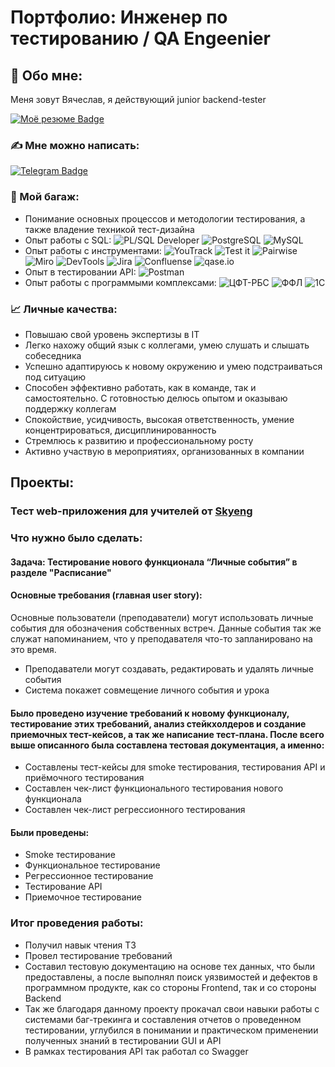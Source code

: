 <h1>Портфолио: Инженер по тестированию / QA Engeenier</h1>
<h2>😤 Обо мне: </h2>
<p>Меня зовут Вячеслав, я действующий junior backend-tester</p>
<div id="badges">
      <a href="https://docs.google.com/document/d/1GyKiG9DB5hkkrAKnSqlW1aATPxJYzBzomHFpQxW47gA/edit?usp=sharing">
        <img src="https://img.shields.io/badge/Моё резюме-black?style=for-the-badge&logo=Моё резюме&logoColor=white" alt="Моё резюме Badge"/>
      </a>
</div> 
<h3>✍️ Мне можно написать:</h3>
  <a href="https://t.me/mast37">
    <img src="https://img.shields.io/badge/Telegram-black?style=for-the-badge&logo=telegram&logoColor=white" alt="Telegram Badge"/>
  </a>
</div> </ol>
<h3>🛄 Мой багаж: </h3>
<ul>
  <li>Понимание основных процессов и методологии тестирования, а также владение техникой тест-дизайна</li>
  <li>Опыт работы с SQL: 
        <img src="https://img.shields.io/badge/PL%2FSQL_Developer-black" alt="PL/SQL Developer">
        <img src="https://img.shields.io/badge/PostgreSQL-black" alt="PostgreSQL">
        <img src="https://img.shields.io/badge/MySQL-black" alt="MySQL">
  </li>
  <li>Опыт работы с инструментами: 
        <img src="https://img.shields.io/badge/YouTrack-black" alt="YouTrack">
        <img src="https://img.shields.io/badge/Test_it-black" alt="Test it">
        <img src="https://img.shields.io/badge/Pairwise-black" alt="Pairwise"> 
        <img src="https://img.shields.io/badge/Miro-black" alt="Miro">
        <img src="https://img.shields.io/badge/DevTools-black" alt="DevTools"> 
        <img src="https://img.shields.io/badge/Jira-black" alt="Jira"> 
        <img src="https://img.shields.io/badge/Confluense-black" alt="Confluense">
        <img src="https://img.shields.io/badge/qase.io-black" alt="qase.io"> 
  </li>
  <li>Опыт в тестировании API: <img src="https://img.shields.io/badge/Postman-black" alt="Postman">
  <li>Опыт работы с программыми комплексами: 
        <img src="https://img.shields.io/badge/%D0%A6%D0%A4%D0%A2--%D0%A0%D0%91%D0%A1-black" alt="ЦФТ-РБС">
        <img src="https://img.shields.io/badge/%D0%A4%D0%A4%D0%9B-black" alt="ФФЛ">
        <img src="https://img.shields.io/badge/1%D0%A1-black" alt="1С">
  </li>
</ul>
<h3>📈 Личные качества: </h3>
<ul>
  <li>Повышаю свой уровень экспертизы в IT</li> 
  <li>Легко нахожу общий язык с коллегами, умею слушать и слышать собеседника</li>
  <li>Успешно адаптируюсь к новому окружению и умею подстраиваться под ситуацию</li>
  <li>Способен эффективно работать, как в команде, так и самостоятельно. С готовностью делюсь опытом и оказываю поддержку коллегам</li>
  <li>Спокойствие, усидчивость, высокая ответственность, умение концентрироваться, дисциплинированность</li>
  <li>Стремлюсь к развитию и профессиональному росту</li>
  <li>Активно участвую в мероприятиях, организованных в компании</li>
</ul>
<h2>Проекты:</h2>
<h3>Тест web-приложения для учителей от <a href="https://study.skyeng.ru/">Skyeng</a></h3>
<h3>Что нужно было сделать:</h3>
<h4>Задача: Тестирование нового функционала “Личные события” в разделе "Расписание"</h4>
<h4>Основные требования (главная user story):</h4> 
<p>Основные пользователи (преподаватели) могут использовать личные события для обозначения собственных встреч. 
Данные события так же служат напоминанием, что у преподавателя что-то запланировано на это время.</p>
<ul>
  <li>Преподаватели могут создавать, редактировать и удалять личные события</li>
  <li>Система покажет совмещение личного события и урока</li>
</ul>
<h4>Было проведено изучение требований к новому функционалу, тестирование этих требований, анализ стейкхолдеров и создание приемочных тест-кейсов, а так же написание тест-плана. 
После всего выше описанного была составлена тестовая документация, а именно:</h4>
<ul>
  <li>Составлены тест-кейсы для smoke тестирования, тестирования API и приёмочного тестирования</li>
  <li>Составлен чек-лист функционального тестирования нового функционала</li>
  <li>Составлен чек-лист регрессионного тестирования</li>
</ul>
<h4>Были проведены:</h4>
<ul>
  <li>Smoke тестирование</li>
  <li>Функциональное тестирование</li>
  <li>Регрессионное тестирование</li>
  <li>Тестирование API</li>
  <li>Приемочное тестирование</li>
</ul>
<h3>Итог проведения работы:</h3>
<ul>
  <li>Получил навык чтения ТЗ</li> 
  <li>Провел тестирование требований</li>
  <li>Составил тестовую документацию на основе тех данных, что были предоставлены, а после выполнял поиск уязвимостей и дефектов в программном продукте, как со стороны Frontend, так и со стороны Backend</li> 
  <li>Так же благодаря данному проекту прокачал свои навыки работы с системами баг-трекинга и составления отчетов о проведенном тестировании, углубился в понимании и практическом применении полученных знаний в тестировании GUI и API</li>
  <li>В рамках тестирования API так работал со Swagger</li>
</ul>
